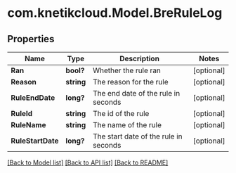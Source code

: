 # com.knetikcloud.Model.BreRuleLog
## Properties

Name | Type | Description | Notes
------------ | ------------- | ------------- | -------------
**Ran** | **bool?** | Whether the rule ran | [optional] 
**Reason** | **string** | The reason for the rule | [optional] 
**RuleEndDate** | **long?** | The end date of the rule in seconds | [optional] 
**RuleId** | **string** | The id of the rule | [optional] 
**RuleName** | **string** | The name of the rule | [optional] 
**RuleStartDate** | **long?** | The start date of the rule in seconds | [optional] 

[[Back to Model list]](../README.md#documentation-for-models) [[Back to API list]](../README.md#documentation-for-api-endpoints) [[Back to README]](../README.md)

